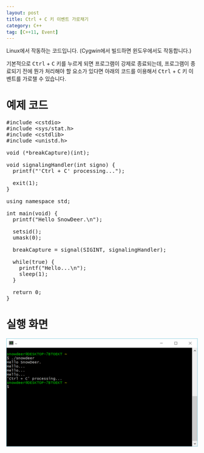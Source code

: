 ```yaml
---
layout: post
title: Ctrl + C 키 이벤트 가로채기
category: C++
tag: [C++11, Event]
---
```


Linux에서 작동하는 코드입니다. (Cygwin에서 빌드하면 윈도우에서도 작동합니다.)

기본적으로 <kbd>Ctrl</kbd> + <kbd>C</kbd> 키를 누르게 되면 프로그램이 강제로 종료되는데,
프로그램이 종료되기 전에 뭔가 처리해야 할 요소가 있다면 아래의 코드를 이용해서
<kbd>Ctrl</kbd> + <kbd>C</kbd> 키 이벤트를 가로챌 수 있습니다.


# 예제 코드

<pre class="prettyprint">#include &lt;cstdio&gt;
#include &lt;sys/stat.h&gt;
#include &lt;cstdlib&gt;
#include &lt;unistd.h&gt;

void (*breakCapture)(int);

void signalingHandler(int signo) {
  printf("'Ctrl + C' processing...");

  exit(1);
}

using namespace std;

int main(void) {
  printf("Hello SnowDeer.\n");

  setsid();
  umask(0);

  breakCapture = signal(SIGINT, signalingHandler);

  while(true) {
    printf("Hello...\n");
    sleep(1);
  }

  return 0;
}</pre>


# 실행 화면

![image](/assets/2017-07-18-cpp11-ctrl-c-event-hooking/01.png)
